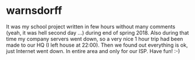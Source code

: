 # warnsdorff
It was my school project written in few hours without many comments (yeah, it was hell second day ...) during end of spring 2018.
Also during that time my company servers went down, so a very nice 1 hour trip had been made to our HQ (I left house at 22:00). Then we found out everything is ok, just Internet went down. In entire area and only for our ISP. Have fun! :-)